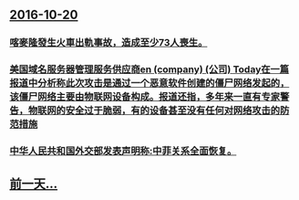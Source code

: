 ## [2016-10-20](/zh/news/2016/10/20/index.md)

### [喀麥隆發生火車出軌事故，造成至少73人喪生。 ](/zh/news/2016/10/20/喀麥隆發生火車出軌事故-造成至少73人喪生.md)
### [美国域名服务器管理服务供应商en (company) (公司) Today在一篇报道中分析称此次攻击是通过一个恶意软件创建的僵尸网络发起的，该僵尸网络主要由物联网设备构成。报道还指，多年来一直有专家警告，物联网的安全过于脆弱，有的设备甚至没有任何对网络攻击的防范措施](/zh/news/2016/10/20/美国域名服务器管理服务供应商en-company-公司-Today在一篇报道中分析称此次攻击是通过一个恶意软件创.md)
### [中华人民共和国外交部发表声明称:中菲关系全面恢复。 ](/zh/news/2016/10/20/中华人民共和国外交部发表声明称-中菲关系全面恢复.md)
## [前一天...](/zh/news/2016/10/17/index.md)

